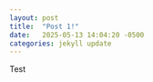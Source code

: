 ```yaml
---
layout: post
title:  "Post 1!"
date:   2025-05-13 14:04:20 -0500
categories: jekyll update
---
```


Test